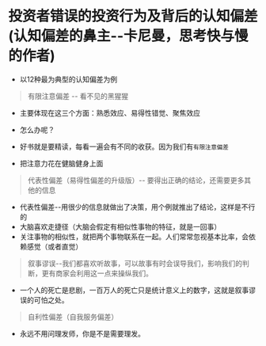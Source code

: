 # 投资者错误的投资行为及背后的认知偏差(认知偏差的鼻主--卡尼曼，思考快与慢的作者)

- 以12种最为典型的认知偏差为例

> 有限注意偏差 -- 看不见的黑猩猩

- 主要体现在这三个方面：熟悉效应、易得性错觉、聚焦效应

- 怎么办呢？
- 好书就是要精读，每看一遍会有不同的收获。因为我们有`有限注意偏差`
- 把注意力花在健脑健身上面

> 代表性偏差（易得性偏差的升级版）-- 要得出正确的结论，还需要更多其他的信息

- 代表性偏差--用很少的信息就做出了决策，用个例就推出了结论，这样是不行的
- 大脑喜欢走捷径（大脑会假定有相似性事物的特征，就是一回事）
- 关注事物的相似性，就把两个事物联系在一起。人们常常忽视基本比率，会依赖感觉（或者直觉）

> 叙事谬误--我们都喜欢听故事，可以故事有时会误导我们，影响我们的判断，更有商家会利用这一点来操纵我们。

- 一个人的死亡是悲剧，一百万人的死亡只是统计意义上的数字，这就是叙事谬误的可怕之处。

> 自利性偏差（自我服务偏差）

- 永远不用问理发师，你是不是需要理发。
